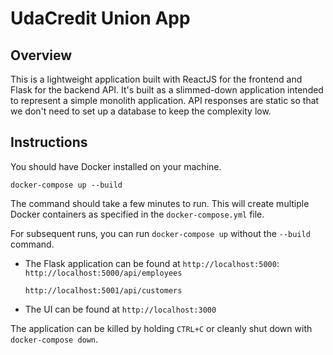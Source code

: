 # UdaCredit Union App

## Overview
This is a lightweight application built with ReactJS for the frontend and Flask for the backend API. It's built as a slimmed-down application intended to represent a simple monolith application. API responses are static so that we don't need to set up a database to keep the complexity low.

## Instructions
You should have Docker installed on your machine.
```
docker-compose up --build
```
The command should take a few minutes to run. This will create multiple Docker containers as specified in the `docker-compose.yml` file.

For subsequent runs, you can run `docker-compose up` without the `--build` command.

* The Flask application can be found at `http://localhost:5000`:
    `http://localhost:5000/api/employees`

    `http://localhost:5001/api/customers`

* The UI can be found at `http://localhost:3000`

The application can be killed by holding `CTRL+C` or cleanly shut down with `docker-compose down`.
